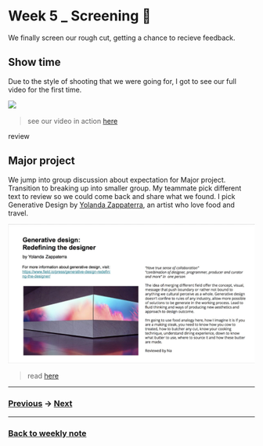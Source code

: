 # Week 5 _ Screening :star_struck:

We finally screen our rough cut, getting a chance to recieve feedback. 

## Show time

Due to the style of shooting that we were going for, I got to see our full video for the first time. 

![](https://j.gifs.com/vl1lAL.gif)

> see our video in action [here](https://youtu.be/leyVlwvDqNM)

review 

## Major project

We jump into group discussion about expectation for Major project. Transition to breaking up into smaller group. My teammate pick different text to review so we could come back and share what we found. I pick Generative Design by [Yolanda Zappaterra](https://yolandazappaterra.wordpress.com/), an artist who love food and travel. 

![](GenerativeDesign.JPG)

> read [here](http://digbeyond.com/readme/view.php?id=55&course=Code%20Words)


-------------------------------------------------
### [Previous](https://github.com/napasornc/c0dew0rd/tree/master/week%2004) -> [Next](https://github.com/napasornc/c0dew0rd/tree/master/week%2006.1) 

--------------------------------------------------
### [Back to weekly note](https://napasornc.github.io/c0dew0rd/)





 
